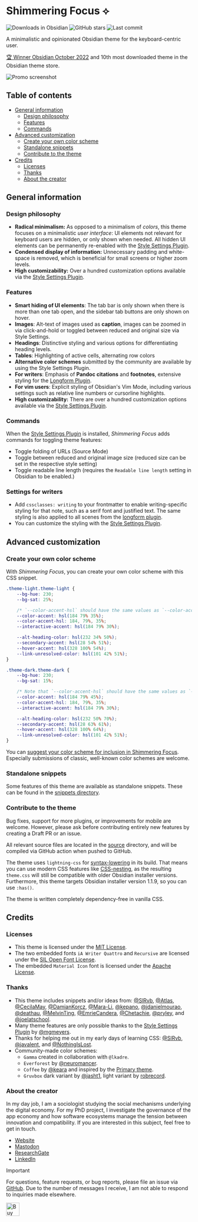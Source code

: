 # Shimmering Focus ⟡
![Downloads in Obsidian](https://img.shields.io/badge/downloads-239870-6E4E9B?style=plastic&logo=obsidian&color=%23483699)
![GitHub stars](https://img.shields.io/github/stars/chrisgrieser/shimmering-focus?style=plastic&label=%E2%98%85%20Stars)
![Last commit](https://img.shields.io/github/last-commit/chrisgrieser/shimmering-focus?style=plastic)

A minimalistic and opinionated Obsidian theme for the keyboard-centric user.

[🏆 Winner Obsidian October
2022](https://obsidian.md/blog/2022-obsidian-october-winners/) and 10th most
downloaded theme in the Obsidian theme store.

![Promo screenshot](https://github.com/user-attachments/assets/d2b8d0cb-dc16-4967-9046-1b68a518f1ba)

## Table of contents

<!-- toc -->

- [General information](#general-information)
	* [Design philosophy](#design-philosophy)
	* [Features](#features)
	* [Commands](#commands)
- [Advanced customization](#advanced-customization)
	* [Create your own color scheme](#create-your-own-color-scheme)
	* [Standalone snippets](#standalone-snippets)
	* [Contribute to the theme](#contribute-to-the-theme)
- [Credits](#credits)
	* [Licenses](#licenses)
	* [Thanks](#thanks)
	* [About the creator](#about-the-creator)

<!-- tocstop -->

## General information

### Design philosophy
- **Radical minimalism:** As opposed to a minimalism of *colors*, this theme
  focuses on a minimalistic *user interface*: UI elements not relevant for
  keyboard users are hidden, or only shown when needed. All hidden UI elements
  can be permanently re-enabled with the [Style Settings
  Plugin](https://obsidian.md/plugins?id=obsidian-style-settings).
- **Condensed display of information:** Unnecessary padding and white-space is
  removed, which is beneficial for small screens or higher zoom levels.
- **High customizability:** Over a hundred customization options available
  via the [Style Settings
  Plugin](https://obsidian.md/plugins?id=obsidian-style-settings).

### Features
- **Smart hiding of UI elements**: The tab bar is only shown when there is more
  than one tab open, and the sidebar tab buttons are only shown on hover.
- **Images**: Alt-text of images used as **caption**, images can be zoomed in
  via click-and-hold or toggled between reduced and original size via Style
  Settings.
- **Headings**: Distinctive styling and various options for differentiating
  heading levels.
- **Tables**: Highlighting of active cells, alternating row colors
- **Alternative color schemes** submitted by the community are available by
  using the Style Settings Plugin.
- **For writers**: Emphasis of **Pandoc citations** and **footnotes**, extensive
  styling for the [Longform Plugin](https://obsidian.md/plugins?id=longform).
- **For vim users**: Explicit styling of Obsidian's Vim Mode, including various
  settings such as relative line numbers or cursorline highlights.
- **High customizability:** There are over a hundred customization options
  available via the [Style Settings
  Plugin](https://obsidian.md/plugins?id=obsidian-style-settings).

### Commands
When the [Style Settings
Plugin](https://obsidian.md/plugins?id=obsidian-style-settings) is installed,
*Shimmering Focus* adds commands for toggling theme features:
- Toggle folding of URLs (Source Mode)
- Toggle between reduced and original image size (reduced size can be set in the
  respective style setting)
- Toggle readable line length (requires the `Readable line length` setting in
  Obsidian to be enabled.)

### Settings for writers
- Add `cssclasses: writing` to your frontmatter to enable writing-specific
  styling for that note, such as a serif font and justified text. The same
  styling is also applied to all scenes from the [longform plugin](http://github.com/kevboh/longform).
- You can customize the styling with the [Style Settings
  Plugin](https://obsidian.md/plugins?id=obsidian-style-settings).

## Advanced customization

### Create your own color scheme
With *Shimmering Focus*, you can create your own color scheme with this CSS
snippet.

```css
.theme-light.theme-light {
    --bg-hue: 230;
    --bg-sat: 25%;

    /* `--color-accent-hsl` should have the same values as `--color-accent` */
    --color-accent: hsl(184 79% 35%);
    --color-accent-hsl: 184, 79%, 35%;
    --interactive-accent: hsl(184 79% 30%);

    --alt-heading-color: hsl(232 34% 50%);
    --secondary-accent: hsl(28 54% 51%);
    --hover-accent: hsl(328 100% 54%);
    --link-unresolved-color: hsl(101 42% 51%);
}

.theme-dark.theme-dark {
    --bg-hue: 230;
    --bg-sat: 15%;

    /* Note that `--color-accent-hsl` should have the same values as `--color-accent` */
    --color-accent: hsl(184 79% 45%);
    --color-accent-hsl: 184, 79%, 35%;
    --interactive-accent: hsl(184 79% 30%);

    --alt-heading-color: hsl(232 50% 70%);
    --secondary-accent: hsl(28 63% 61%);
    --hover-accent: hsl(328 100% 64%);
	--link-unresolved-color: hsl(101 42% 51%);
}
```

You can [suggest your color scheme for inclusion in Shimmering
Focus](https://github.com/chrisgrieser/shimmering-focus/discussions/categories/suggest-your-color-scheme-for-inclusion-in-shimmering-focus).
Especially submissions of classic, well-known color schemes are welcome.

### Standalone snippets
Some features of this theme are available as standalone snippets. These can be
found in the [snippets directory](./snippets).

### Contribute to the theme
Bug fixes, support for more plugins, or improvements for mobile are welcome.
However, please ask before contributing entirely new features by creating a
Draft PR or an issue.

All relevant source files are located in the [source](./source) directory, and
will be compiled via GitHub action when pushed to GitHub.

The theme uses `lightning-css` for
[syntax-lowering](https://lightningcss.dev/transpilation.html#syntax-lowering)
in its build. That means you can use modern CSS features like
[CSS-nesting](https://developer.mozilla.org/en-US/docs/Web/CSS/CSS_nesting),
as the resulting `theme.css` will still be compatible with older Obsidian
installer versions. Furthermore, this theme targets Obsidian installer version
1.1.9, so you can use `:has()`.

The theme is written completely dependency-free in vanilla CSS.

## Credits

### Licenses
- This theme is licensed under the [MIT
  License](https://github.com/chrisgrieser/shimmering-focus/blob/main/LICENSE).
- The two embedded fonts `iA Writer Quattro` and `Recursive` are licensed under
  the [SIL Open Font License](https://www.wikiwand.com/en/SIL_Open_Font_License).
- The embedded `Material Icon` font is licensed under the [Apache
  License](https://developers.google.com/fonts/docs/material_icons#licensing).

### Thanks
- This theme includes snippets and/or ideas from:
  [@SlRvb](https://github.com/SlRvb), [@Atlas](https://github.com/zcysxy),
  [@CecilaMay](https://github.com/ceciliamay),
  [@DamianKorcz](https://github.com/damiankorcz),
  [@Mara-Li](https://github.com/Mara-Li), [@kepano](https://github.com/kepano),
  [@jdanielmourao](https://github.com/jdanielmourao),
  [@deathau](https://github.com/deathau/),
  [@MelvinTing](https://github.com/tingmelvin/),
  [@EmrieCandera](https://github.com/Emrie-Candera),
  [@Chetachie](https://github.com/chetachiezikeuzor),
  [@pryley](https://github.com/pryley), and
  [@joelatschool](https://github.com/joelatschool).
- Many theme features are only possible thanks to the [Style Settings
  Plugin](https://obsidian.md/plugins?id=obsidian-style-settings) by
  [@mgmeyers](https://github.com/mgmeyers).
- Thanks for helping me out in my early days of learning CSS:
  [@SlRvb](https://github.com/SlRvb),
  [@javalent](https://github.com/valentine195), and
  [@NothingIsLost](https://github.com/nothingislost).
- Community-made color schemes:
	* `Gamma` created in collaboration with `@lkadre`.
	* `Everforest` by
	  [@neuromancer](https://github.com/chrisgrieser/shimmering-focus/discussions/291).
	* `Coffee` by
	  [@keara](https://github.com/chrisgrieser/shimmering-focus/discussions/274)
	  and inspired by the [Primary
	  theme](https://github.com/primary-theme/obsidian).
	* `Gruvbox` dark variant by
	  [@jasht1](https://github.com/chrisgrieser/shimmering-focus/discussions/311),
	  light variant by
	  [robrecord](https://github.com/chrisgrieser/shimmering-focus/discussions/257).

### About the creator
In my day job, I am a sociologist studying the social mechanisms underlying the
digital economy. For my PhD project, I investigate the governance of the app
economy and how software ecosystems manage the tension between innovation and
compatibility. If you are interested in this subject, feel free to get in touch.

- [Website](https://chris-grieser.de/)
- [Mastodon](https://pkm.social/@pseudometa)
- [ResearchGate](https://www.researchgate.net/profile/Christopher-Grieser)
- [LinkedIn](https://www.linkedin.com/in/christopher-grieser-ba693b17a/)

> [!IMPORTANT]
> For questions, feature requests, or bug reports, please file an issue via
> [GitHub](https://github.com/chrisgrieser/shimmering-focus/issues/new/choose).
> Due to the number of messages I receive, I am not able to respond to inquiries
> made elsewhere.

<a href='https://ko-fi.com/Y8Y86SQ91' target='_blank'> <img height='36'
style='border:0px;height:36px;' src='https://cdn.ko-fi.com/cdn/kofi1.png?v=3'
border='0' alt='Buy Me a Coffee at ko-fi.com' /></a>
